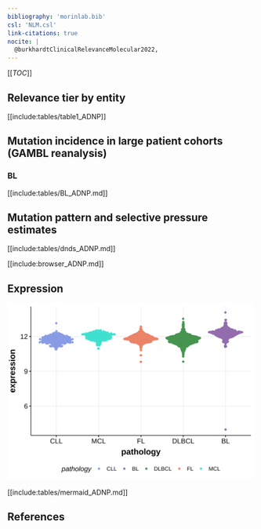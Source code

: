 ```yaml
---
bibliography: 'morinlab.bib'
csl: 'NLM.csl'
link-citations: true
nocite: |
  @burkhardtClinicalRelevanceMolecular2022, 
---
```

[[_TOC_]]


## Relevance tier by entity

[[include:tables/table1_ADNP]]

## Mutation incidence in large patient cohorts (GAMBL reanalysis)

### BL
[[include:tables/BL_ADNP.md]]

## Mutation pattern and selective pressure estimates

[[include:tables/dnds_ADNP.md]]




[[include:browser_ADNP.md]]

## Expression
![](images/gene_expression/ADNP_by_pathology.svg)
<!-- ORIGIN: burkhardtClinicalRelevanceMolecular2022b -->
<!-- BL: burkhardtClinicalRelevanceMolecular2022b -->

[[include:tables/mermaid_ADNP.md]]

## References
